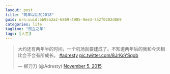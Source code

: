 ```yaml
---
layout: post
title: "两年以后的2018"
guid: urn:uuid:bb95a2a2-6869-4985-9ee3-7a2f0202d869
categories: life
tagline: "而立之年"
tags: [人生]
---
```



<blockquote class="twitter-tweet" lang="en"><p lang="zh" dir="ltr">大约还有两年半的时间，一个机场就要建成了。不知道两年后的我和今天相比会不会有所成长。&#10;<a href="https://twitter.com/hashtag/adresty?src=hash">#adresty</a> <a href="https://t.co/8JrKoYSqob">pic.twitter.com/8JrKoYSqob</a></p>&mdash; 柳刀刀 (@Adresty) <a href="https://twitter.com/Adresty/status/662206018638577664">November 5, 2015</a></blockquote>
<script async src="//platform.twitter.com/widgets.js" charset="utf-8"></script>